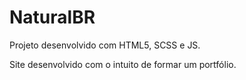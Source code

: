 # NaturalBR

 Projeto desenvolvido com HTML5, SCSS e JS.

 Site desenvolvido com o intuito de formar um portfólio.
